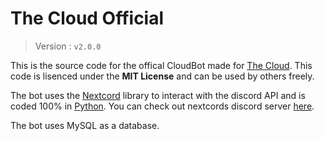 # The Cloud Official

> Version : `v2.0.0`

This is the source code for the offical CloudBot made for [The Cloud](https://discord.gg/EGgYPZTnZV). This code is lisenced under the **MIT License** and can be used by others freely.

The bot uses the [Nextcord](https://nextcord.readthedocs.io/en/latest/) library to interact with the discord API and is coded 100% in [Python](https://www.python.org). You can check out nextcords discord server [here](https://discord.gg/YFvA5NKCTe).

The bot uses MySQL as a database.